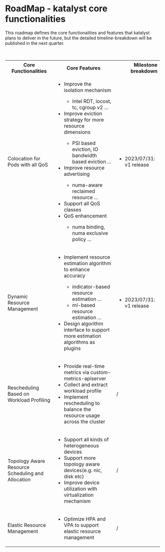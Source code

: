 # RoadMap - katalyst core functionalities
This roadmap defines the core functionalities and features that katalyst plans to deliver in the future, but the detailed timeline-breakdown will be published in the next quarter.

<br>
<table>
  <tbody>
    <tr>
      <th>Core Functionalities</th>
      <th align="center">Core Features</th>
      <th align="right">Milestone breakdown</th>
    </tr>
    <tr>
      <td>Colocation for Pods with all QoS</td>
      <td>
        <ul>
          <li>Improve the isolation mechanism</li>
            <ul>
              <li>Intel RDT, iocost, tc, cgroup v2 ...</li>
            </ul>
          <li>Improve eviction strategy for more resource dimensions</li>
            <ul>
              <li>PSI based eviction, IO bandwidth based eviction ...</li>
            </ul>
          <li>Improve resource advertising</li>
            <ul>
              <li>numa-aware reclaimed resource ...</li>
            </ul>
          <li>Support all QoS classes</li>
          <li>QoS enhancement</li>
            <ul>
              <li>numa binding, numa exclusive policy ...</li>
            </ul>
        </ul>
      </td>
      <td>
        <ul>
          <li>2023/07/31: v1 release</li>
        </ul>
      </td>
    </tr>
    <tr>
      <td>Dynamic Resource Management</td>
      <td>
        <ul>
          <li>Implement resource estimation algorithm to enhance accuracy</li>
            <ul>
              <li>indicator-based resource estimation ...</li>
              <li>ml-based resource estimation ...</li>
            </ul>
          <li>Design algorithm interface to support more estimation algorithms as plugins</li>
        </ul>
      </td>
      <td>
        <ul>
          <li>2023/07/31: v1 release</li>
        </ul>
      </td>
    </tr>
    <tr>
      <td>Rescheduling Based on Workload Profiling</td>
      <td>
        <ul>
          <li>Provide real-time metrics via custom-metrics-apiserver</li>
          <li>Collect and extract workload profile</li>
          <li>Implement rescheduling to balance the resource usage across the cluster</li>
        </ul>
      </td>
      <td>/</td>
    </tr>
    <tr>
      <td>Topology Aware Resource Scheduling and Allocation</td>
      <td>
        <ul>
          <li>Support all kinds of heterogeneous devices</li>
          <li>Support more topology aware devices(e.g. nic, disk etc)</li>
          <li>Improve device utilization with virtualization mechanism</li>
        </ul>
      </td>
      <td>/</td>
    </tr>
    <tr>
      <td>Elastic Resource Management</td>
      <td>
        <ul>
          <li>Optimize HPA and VPA to support elastic resource management</li>
        </ul>
      </td>
      <td>/</td>
    </tr>
  </tbody>
</table>

